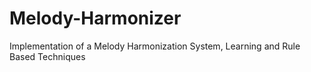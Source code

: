 # Melody-Harmonizer
Implementation of a Melody Harmonization System, Learning and Rule Based Techniques

